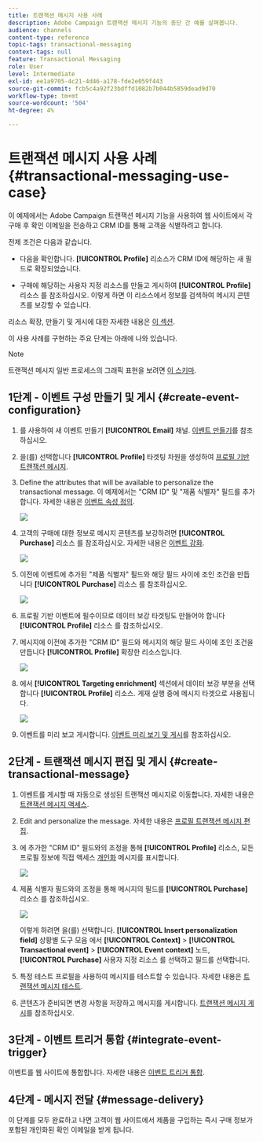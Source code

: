```yaml
---
title: 트랜잭션 메시지 사용 사례
description: Adobe Campaign 트랜잭션 메시지 기능의 종단 간 예를 살펴봅니다.
audience: channels
content-type: reference
topic-tags: transactional-messaging
context-tags: null
feature: Transactional Messaging
role: User
level: Intermediate
exl-id: ee1a9705-4c21-4d46-a178-fde2e059f443
source-git-commit: fcb5c4a92f23bdffd1082b7b044b5859dead9d70
workflow-type: tm+mt
source-wordcount: '504'
ht-degree: 4%

---
```


# 트랜잭션 메시지 사용 사례 {#transactional-messaging-use-case}

이 예제에서는 Adobe Campaign 트랜잭션 메시지 기능을 사용하여 웹 사이트에서 각 구매 후 확인 이메일을 전송하고 CRM ID를 통해 고객을 식별하려고 합니다.

전제 조건은 다음과 같습니다.

* 다음을 확인합니다. **[!UICONTROL Profile]** 리소스가 CRM ID에 해당하는 새 필드로 확장되었습니다.

* 구매에 해당하는 사용자 지정 리소스를 만들고 게시하여 **[!UICONTROL Profile]** 리소스 를 참조하십시오. 이렇게 하면 이 리소스에서 정보를 검색하여 메시지 콘텐츠를 보강할 수 있습니다.

리소스 확장, 만들기 및 게시에 대한 자세한 내용은 [이 섹션](../../developing/using/key-steps-to-add-a-resource.md).

이 사용 사례를 구현하는 주요 단계는 아래에 나와 있습니다.

>[!NOTE]
>
>트랜잭션 메시지 일반 프로세스의 그래픽 표현을 보려면 [이 스키마](../../channels/using/getting-started-with-transactional-msg.md#key-steps).

## 1단계 - 이벤트 구성 만들기 및 게시 {#create-event-configuration}

1. 를 사용하여 새 이벤트 만들기 **[!UICONTROL Email]** 채널. [이벤트 만들기](../../channels/using/configuring-transactional-event.md#creating-an-event)를 참조하십시오.

1. 을(를) 선택합니다 **[!UICONTROL Profile]** 타겟팅 차원을 생성하여 [프로필 기반 트랜잭션 메시지](../../channels/using/configuring-transactional-event.md#profile-based-transactional-messages).

1. Define the attributes that will be available to personalize the transactional message. 이 예제에서는 &quot;CRM ID&quot; 및 &quot;제품 식별자&quot; 필드를 추가합니다. 자세한 내용은 [이벤트 속성 정의](../../channels/using/configuring-transactional-event.md#defining-the-event-attributes).

   ![](assets/message-center_usecase1.png)

1. 고객의 구매에 대한 정보로 메시지 콘텐츠를 보강하려면 **[!UICONTROL Purchase]** 리소스 를 참조하십시오. 자세한 내용은 [이벤트 강화](../../channels/using/configuring-transactional-event.md#enriching-the-transactional-message-content).

   ![](assets/message-center_usecase2.png)

1. 이전에 이벤트에 추가된 &quot;제품 식별자&quot; 필드와 해당 필드 사이에 조인 조건을 만듭니다 **[!UICONTROL Purchase]** 리소스 를 참조하십시오.

   ![](assets/message-center_usecase3.png)

1. 프로필 기반 이벤트에 필수이므로 데이터 보강 타겟팅도 만들어야 합니다 **[!UICONTROL Profile]** 리소스 를 참조하십시오.

1. 메시지에 이전에 추가한 &quot;CRM ID&quot; 필드와 메시지의 해당 필드 사이에 조인 조건을 만듭니다 **[!UICONTROL Profile]** 확장한 리소스입니다. <!--What's the purpose to have created a CRM ID for this event and to have the CRM ID as a join condition? could it be any other field provided you created it in the event?-->

   ![](assets/message-center_usecase4.png)

1. 에서 **[!UICONTROL Targeting enrichment]** 섹션에서 데이터 보강 부분을 선택합니다 **[!UICONTROL Profile]** 리소스. 게재 실행 중에 메시지 타겟으로 사용됩니다.

   ![](assets/message-center_usecase5.png)

1. 이벤트를 미리 보고 게시합니다. [이벤트 미리 보기 및 게시](../../channels/using/publishing-transactional-event.md#previewing-and-publishing-the-event)를 참조하십시오.

## 2단계 - 트랜잭션 메시지 편집 및 게시 {#create-transactional-message}

1. 이벤트를 게시할 때 자동으로 생성된 트랜잭션 메시지로 이동합니다. 자세한 내용은 [트랜잭션 메시지 액세스](../../channels/using/editing-transactional-message.md#accessing-transactional-messages).

1. Edit and personalize the message. 자세한 내용은 [프로필 트랜잭션 메시지 편집](../../channels/using/editing-transactional-message.md#editing-profile-transactional-message).

1. 에 추가한 &quot;CRM ID&quot; 필드와의 조정을 통해 **[!UICONTROL Profile]** 리소스, 모든 프로필 정보에 직접 액세스 [개인화](../../designing/using/personalization.md#inserting-a-personalization-field) 메시지를 표시합니다.

   ![](assets/message-center_usecase6.png)

1. 제품 식별자 필드와의 조정을 통해 메시지의 필드를 **[!UICONTROL Purchase]** 리소스 를 참조하십시오.

   ![](assets/message-center_usecase7.png)

   이렇게 하려면 을(를) 선택합니다. **[!UICONTROL Insert personalization field]** 상황별 도구 모음 에서 **[!UICONTROL Context]** > **[!UICONTROL Transactional event]** > **[!UICONTROL Event context]** 노드, **[!UICONTROL Purchase]** 사용자 지정 리소스 를 선택하고 필드를 선택합니다.

1. 특정 테스트 프로필을 사용하여 메시지를 테스트할 수 있습니다. 자세한 내용은 [트랜잭션 메시지 테스트](../../channels/using/testing-transactional-message.md#testing-a-transactional-message).

1. 콘텐츠가 준비되면 변경 사항을 저장하고 메시지를 게시합니다. [트랜잭션 메시지 게시](../../channels/using/publishing-transactional-message.md#publishing-a-transactional-message)를 참조하십시오.

## 3단계 - 이벤트 트리거 통합 {#integrate-event-trigger}

이벤트를 웹 사이트에 통합합니다. 자세한 내용은 [이벤트 트리거 통합](../../channels/using/getting-started-with-transactional-msg.md#integrate-event-trigger).

## 4단계 - 메시지 전달 {#message-delivery}

이 단계를 모두 완료하고 나면 고객이 웹 사이트에서 제품을 구입하는 즉시 구매 정보가 포함된 개인화된 확인 이메일을 받게 됩니다.
